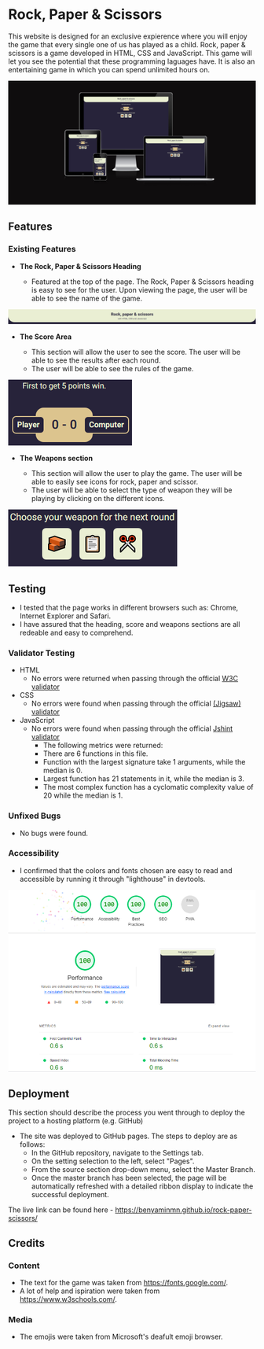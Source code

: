 # Rock, Paper & Scissors

This website is designed for an exclusive expierence where you will enjoy the game that every single one of us has played as a child. 
Rock, paper & scissors is a game developed in HTML, CSS and JavaScript. 
This game will let you see the potential that these programming laguages have.
It is also an entertaining game in which you can spend unlimited hours on.

![Responsive Mockup](media/responisve_mockup.png)

## Features 

### Existing Features

- __The Rock, Paper & Scissors Heading__

  - Featured at the top of the page. The Rock, Paper & Scissors heading is easy to see for the user. Upon viewing the page, the user will be able to see the name of the game.

![Logo](media/heading.png)

- __The Score Area__

  - This section will allow the user to see the score. The user will be able to see the results after each round.
  - The user will be able to see the rules of the game. 

![Score](media/score.png)

- __The Weapons section__

  - This section will allow the user to play the game. The user will be able to easily see icons for rock, paper and scissor.
  - The user will be able to select the type of weapon they will be playing by clicking on the different icons.

![Weapons](media/weapons.png)

## Testing 

- I tested that the page works in different browsers such as: Chrome, Internet Explorer and Safari.
- I have assured that the heading, score and weapons sections are all redeable and easy to comprehend.


### Validator Testing 

- HTML
    - No errors were returned when passing through the official [W3C validator](https://validator.w3.org/nu/?doc=https%3A%2F%2Fbenyaminmn.github.io%2Frock-paper-scissors%2F)
- CSS
    - No errors were found when passing through the official [(Jigsaw) validator](https://jigsaw.w3.org/css-validator/validator?uri=https%3A%2F%2Fbenyaminmn.github.io%2Frock-paper-scissors%2F&profile=css3svg&usermedium=all&warning=1&vextwarning=&lang=es)
- JavaScript
    - No errors were found when passing through the official [Jshint validator](https://jshint.com/)
      - The following metrics were returned: 
      - There are 6 functions in this file.
      - Function with the largest signature take 1 arguments, while the median is 0.
      - Largest function has 21 statements in it, while the median is 3.
      - The most complex function has a cyclomatic complexity value of 20 while the median is 1.

### Unfixed Bugs

- No bugs were found.

### Accessibility 

- I confirmed that the colors and fonts chosen are easy to read and accessible by running it through "lighthouse" in devtools.

![Accessibility](/media/accesibility.png)

## Deployment

This section should describe the process you went through to deploy the project to a hosting platform (e.g. GitHub) 

- The site was deployed to GitHub pages. The steps to deploy are as follows: 
  - In the GitHub repository, navigate to the Settings tab.
  - On the setting selection to the left, select "Pages".
  - From the source section drop-down menu, select the Master Branch.
  - Once the master branch has been selected, the page will be automatically refreshed with a detailed ribbon display to indicate the successful deployment. 

The live link can be found here - https://benyaminmn.github.io/rock-paper-scissors/


## Credits 

### Content 

- The text for the game was taken from https://fonts.google.com/.
- A lot of help and ispiration were taken from https://www.w3schools.com/.

### Media

- The emojis were taken from Microsoft's deafult emoji browser.
